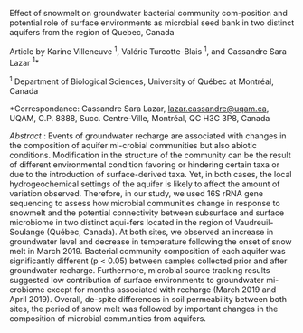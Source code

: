 Effect of snowmelt on groundwater bacterial community com-position and potential role of surface environments as microbial seed bank in two distinct aquifers from the region of Quebec, Canada

Article by Karine Villeneuve $^1$, Valérie Turcotte-Blais $^1$, and Cassandre Sara Lazar $^1$*

$^1$	Department of Biological Sciences, University of Québec at Montréal, Canada

*Correspondance: Cassandre Sara Lazar, lazar.cassandre@uqam.ca, UQAM, C.P. 8888, Succ. Centre-Ville, Montréal, QC H3C 3P8, Canada
 
*Abstract* : 
Events of groundwater recharge are associated with changes in the composition of aquifer mi-crobial communities but also abiotic conditions. Modification in the structure of the community can be the result of different environmental condition favoring or hindering certain taxa or due to the introduction of surface-derived taxa. Yet, in both cases, the local hydrogeochemical settings of the aquifer is likely to affect the amount of variation observed. Therefore, in our study, we used 16S rRNA gene sequencing to assess how microbial communities change in response to snowmelt and the potential connectivity between subsurface and surface microbiome in two distinct aqui-fers located in the region of Vaudreuil-Soulange (Québec, Canada). At both sites, we observed an increase in groundwater level and decrease in temperature following the onset of snow melt in March 2019. Bacterial community composition of each aquifer was significantly different (p < 0.05) between samples collected prior and after groundwater recharge. Furthermore, microbial source tracking results suggested low contribution of surface environments to groundwater mi-crobiome except for months associated with recharge (March 2019 and April 2019). Overall, de-spite differences in soil permeability between both sites, the period of snow melt was followed by important changes in the composition of microbial communities from aquifers.
